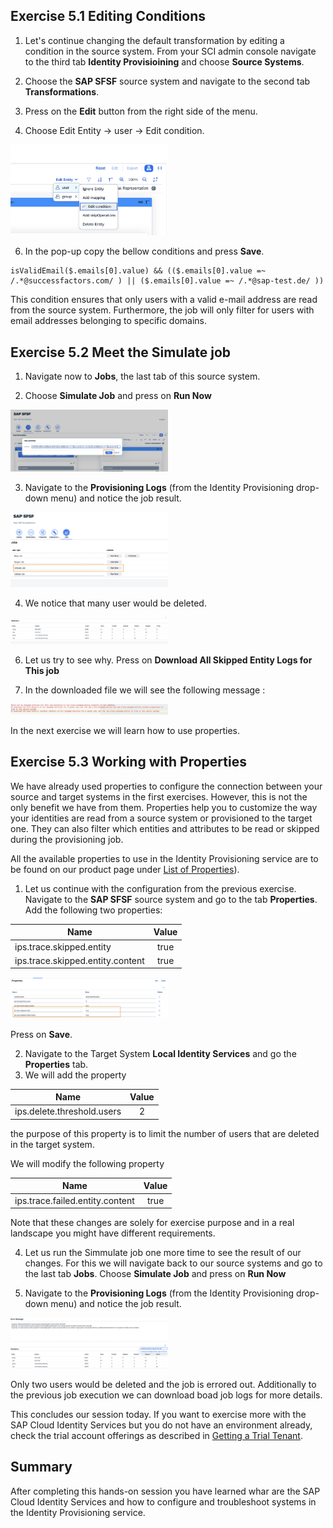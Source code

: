 ## Exercise 5.1 Editing Conditions 

1. Let's continue changing the default transformation by editing a condition in the source system. From your SCI admin console navigate to the third tab **Identity Provisioining** and choose **Source Systems**.
   
2. Choose the **SAP SFSF** source system  and navigate to the second tab **Transformations**.
   
3. Press on the **Edit** button from the right side of the menu.

4. Choose Edit Entity -> user -> Edit condition.
   
<img src="/exercises/ex5/images/511.png" width=50% height=50%>

6. In the pop-up copy the bellow conditions and press **Save**.

```
isValidEmail($.emails[0].value) && (($.emails[0].value =~ /.*@successfactors.com/ ) || ($.emails[0].value =~ /.*@sap-test.de/ ))
```

This condition ensures that only users with a valid e-mail address are read from the source system. Furthermore, the job will only filter for users with email addresses belonging to specific domains. 

## Exercise 5.2 Meet the Simulate job

1. Navigate now to **Jobs**, the last tab of this source system.
   
2. Choose **Simulate Job** and press on **Run Now**
   
<img src="/exercises/ex5/images/521.png" width=50% height=50%>
   
3. Navigate to the **Provisioning Logs** (from the Identity Provisioning drop-down menu) and notice the job result.
   
<img src="/exercises/ex5/images/522.png" width=50% height=50%>

4. We notice that many user would be deleted.

<img src="/exercises/ex5/images/523.png" width=50% height=50%>

6. Let us try to see why. Press on **Download All Skipped Entity Logs for This job**

7. In the downloaded file we will see the following message :
   
<img src="/exercises/ex5/images/524.png" width=50% height=50%>

In the next exercise we will learn how to use properties.

## Exercise 5.3 Working with Properties

We have already used properties to configure the connection between your source and target systems in the first exercises. However, this is not the only benefit we have from them. Properties help you to customize the way your identities are read from a source system or provisioned to the target one. They can also filter which entities and attributes to be read or skipped during the provisioning job. 

All the available properties to use in the Identity Provisioning service are to be found on our product page under [List of Properties](https://help.sap.com/docs/identity-provisioning/identity-provisioning/list-of-properties?locale=en-US&version=Cloud)).

1. Let us continue with the configuration from the previous exercise. Navigate to the **SAP SFSF** source system and go to the tab **Properties**. Add the following two properties:

| Name         |Value | 
|--------------|:-----:|
|ips.trace.skipped.entity |true|  
|ips.trace.skipped.entity.content |true|  

<img src="/exercises/ex5/images/531.png" width=50% height=50%>

Press on **Save**. 

2. Navigate to the Target System **Local Identity Services** and go the **Properties** tab.
3. We will add the property

| Name         |Value | 
|--------------|:-----:|
|ips.delete.threshold.users |2|  

the purpose of this property is to limit the number of users that are deleted in the target system. 

We will modify the following property

| Name         |Value | 
|--------------|:-----:|
|ips.trace.failed.entity.content |true|  

Note that these changes are solely for exercise purpose and in a real landscape you might have different requirements. 

4. Let us run the Simmulate job one more time to see the result of our changes. For this we will navigate back to our source systems  and go to the last tab **Jobs**. Choose **Simulate Job** and press on **Run Now**
   
4. Navigate to the **Provisioning Logs** (from the Identity Provisioning drop-down menu) and notice the job result.
   
<img src="/exercises/ex5/images/532.png" width=50% height=50%>

Only two users would be deleted and the job is errored out. Additionally to the previous job execution we can download boad job logs for more details. 

This concludes our session today. If you want to exercise more with the SAP Cloud Identity Services but you do not have an environment already, check the trial account offerings as described in [Getting a Trial Tenant](https://help.sap.com/docs/identity-provisioning/identity-provisioning/getting-trial-tenant?locale=en-US&version=Cloud&q=trial%20account).


## Summary 
After completing this hands-on session you have learned whar are the SAP Cloud Identity Services and how to configure and troubleshoot systems in the Identity Provisioning service. 
